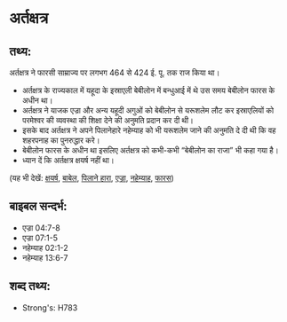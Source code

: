 # अर्तक्षत्र #

## तथ्य: ##

अर्तक्षत्र ने फारसी साम्राज्य पर लगभग 464 से 424 ई. पू. तक राज किया था।

* अर्तक्षत्र के राज्यकाल में यहूदा के इस्राएली बेबीलोन में बन्धुआई में थे उस समय बेबीलोन फारस के अधीन था।
* अर्तक्षत्र ने याजक एज्रा और अन्य यहूदी अगुओं को बेबीलोन से यरूशलेम लौट कर इस्राएलियों को परमेश्वर की व्यवस्था की शिक्षा देने की अनुमति प्रदान कर दी थी।
* इसके बाद अर्तक्षत्र ने अपने पिलानेहारे नहेम्याह को भी यरूशलेम जाने की अनुमति दे दी थी कि वह शहरपनाह का पुनरुद्धार करे।
* बेबीलोन फारस के अधीन था इसलिए अर्तक्षत्र को कभी-कभी “बेबीलोन का राजा” भी कहा गया है।
* ध्यान दें कि अर्तक्षत्र क्षयर्ष नहीं था।

(यह भी देखें: [क्षयर्ष](../ahasuerus.md), [बाबेल](../babylon.md), [पिलाने हारा](../cupbearer.md), [एज्रा](../ezra.md), [नहेम्याह](../nehemiah.md), [फारस](../persia.md))

## बाइबल सन्दर्भ: ##

* एज्रा 04:7-8
* एज्रा 07:1-5
* नहेम्याह 02:1-2
* नहेम्याह 13:6-7

## शब्द तथ्य: ##

* Strong's: H783
